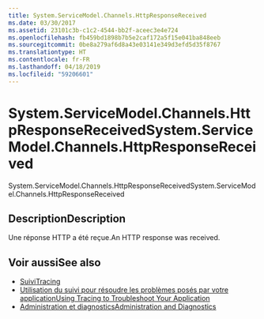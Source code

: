 ```yaml
---
title: System.ServiceModel.Channels.HttpResponseReceived
ms.date: 03/30/2017
ms.assetid: 23101c3b-c1c2-4544-bb2f-aceec3e4e724
ms.openlocfilehash: fb459bd1898b7b5e2caf172a5f15e041ba848eeb
ms.sourcegitcommit: 0be8a279af6d8a43e03141e349d3efd5d35f8767
ms.translationtype: HT
ms.contentlocale: fr-FR
ms.lasthandoff: 04/18/2019
ms.locfileid: "59206601"
---
```

# <a name="systemservicemodelchannelshttpresponsereceived"></a><span data-ttu-id="bfab9-102">System.ServiceModel.Channels.HttpResponseReceived</span><span class="sxs-lookup"><span data-stu-id="bfab9-102">System.ServiceModel.Channels.HttpResponseReceived</span></span>
<span data-ttu-id="bfab9-103">System.ServiceModel.Channels.HttpResponseReceived</span><span class="sxs-lookup"><span data-stu-id="bfab9-103">System.ServiceModel.Channels.HttpResponseReceived</span></span>  
  
## <a name="description"></a><span data-ttu-id="bfab9-104">Description</span><span class="sxs-lookup"><span data-stu-id="bfab9-104">Description</span></span>  
 <span data-ttu-id="bfab9-105">Une réponse HTTP a été reçue.</span><span class="sxs-lookup"><span data-stu-id="bfab9-105">An HTTP response was received.</span></span>  
  
## <a name="see-also"></a><span data-ttu-id="bfab9-106">Voir aussi</span><span class="sxs-lookup"><span data-stu-id="bfab9-106">See also</span></span>

- [<span data-ttu-id="bfab9-107">Suivi</span><span class="sxs-lookup"><span data-stu-id="bfab9-107">Tracing</span></span>](../../../../../docs/framework/wcf/diagnostics/tracing/index.md)
- [<span data-ttu-id="bfab9-108">Utilisation du suivi pour résoudre les problèmes posés par votre application</span><span class="sxs-lookup"><span data-stu-id="bfab9-108">Using Tracing to Troubleshoot Your Application</span></span>](../../../../../docs/framework/wcf/diagnostics/tracing/using-tracing-to-troubleshoot-your-application.md)
- [<span data-ttu-id="bfab9-109">Administration et diagnostics</span><span class="sxs-lookup"><span data-stu-id="bfab9-109">Administration and Diagnostics</span></span>](../../../../../docs/framework/wcf/diagnostics/index.md)
